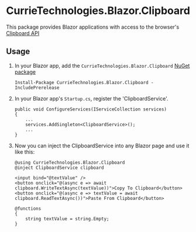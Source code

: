 # CurrieTechnologies.Blazor.Clipboard
This package provides Blazor applications with access to the browser's [Clipboard API](https://developer.mozilla.org/en-US/docs/Web/API/Clipboard)

## Usage
1) In your Blazor app, add the `CurrieTechnologies.Blazor.Clipboard` [NuGet package](https://www.nuget.org/packages/CurrieTechnologies.Blazor.Clipboard/0.1.2)

    ```
    Install-Package CurrieTechnologies.Blazor.Clipboard -IncludePrerelease
    ```

1) In your Blazor app's `Startup.cs`, register the 'ClipboardService'.

    ```
    public void ConfigureServices(IServiceCollection services)
    {
        ...
        services.AddSingleton<ClipboardService>();
        ...
    }
    ```

1) Now you can inject the ClipboardService into any Blazor page and use it like this:

    ```
    @using CurrieTechnologies.Blazor.Clipboard
    @inject ClipboardService clipboard
    
    <input bind="@textValue" />
    <button onclick="@(async e => await clipboard.WriteTextAsync(textValue))">Copy To Clipboard</button>
    <button onclick="@(async e => textValue = await clipboard.ReadTextAsync())">Paste From Clipboard</button>

    @functions
    {
        string textValue = string.Empty;
    }
    ```
